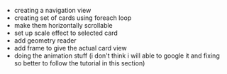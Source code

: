 - creating a navigation view 
- creating set of cards  using foreach loop 
- make them horizontally scrollable 
- set up scale effect to selected card 
- add geometry reader 
- add frame to give the actual card view 
- doing the animation stuff (i don't think i will able to google it and fixing so better to follow the tutorial in this section)